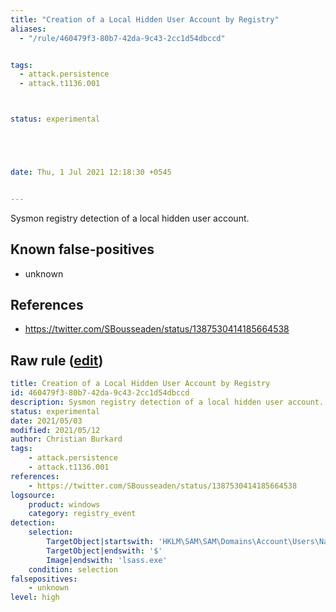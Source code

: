 ```yaml
---
title: "Creation of a Local Hidden User Account by Registry"
aliases:
  - "/rule/460479f3-80b7-42da-9c43-2cc1d54dbccd"


tags:
  - attack.persistence
  - attack.t1136.001



status: experimental





date: Thu, 1 Jul 2021 12:18:30 +0545


---
```


Sysmon registry detection of a local hidden user account.

<!--more-->


## Known false-positives

* unknown



## References

* https://twitter.com/SBousseaden/status/1387530414185664538


## Raw rule ([edit](https://github.com/SigmaHQ/sigma/edit/master/rules/windows/registry_event/registry_event_add_local_hidden_user.yml))
```yaml
title: Creation of a Local Hidden User Account by Registry
id: 460479f3-80b7-42da-9c43-2cc1d54dbccd
description: Sysmon registry detection of a local hidden user account.
status: experimental
date: 2021/05/03
modified: 2021/05/12
author: Christian Burkard
tags:
    - attack.persistence
    - attack.t1136.001
references:
    - https://twitter.com/SBousseaden/status/1387530414185664538
logsource:
    product: windows
    category: registry_event
detection:
    selection:
        TargetObject|startswith: 'HKLM\SAM\SAM\Domains\Account\Users\Names\'
        TargetObject|endswith: '$'
        Image|endswith: 'lsass.exe'
    condition: selection
falsepositives:
    - unknown
level: high

```
